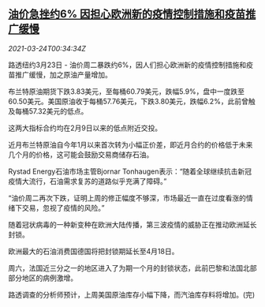 <!--1616547663000-->
[油价急挫约6% 因担心欧洲新的疫情控制措施和疫苗推广缓慢](https://cn.reuters.com/article/global-oil-0323-tues-idCNKBS2BG017)
------

<div><i>2021-03-24T00:34:34Z</i></div><p>路透纽约3月23日 - 油价周二暴跌约6%，因人们担心欧洲新的疫情控制措施和疫苗推广缓慢，加之原油产量增加。</p><p>布兰特原油期货下跌3.83美元，至每桶60.79美元，跌幅5.9%，盘中一度跌至60.50美元。美国原油收于每桶57.76美元，下跌3.80美元，跌幅6.2%，此前曾触及每桶57.32美元的低点。</p><p>这两大指标合约均在2月9日以来的低点附近交投。</p><p>近月布兰特原油自今年1月以来首次转为小幅正价差，即近月合约的价格低于未来几个月的价格，这可能会鼓励交易商储存石油。</p><p>Rystad Energy石油市场主管Bjornar Tonhaugen表示：“随着全球继续抗击新冠疫情大流行，石油需求复苏的道路似乎充满了障碍。”</p><p>“油价周二再次下跌，证明上周的修正幅度不够深，市场最近一直在过度看涨的情绪下交易，忽视了疫情的风险。”</p><p>随着冠状病毒的一种新变种在欧洲大陆传播，第三波疫情的威胁正在推动欧洲延长封锁。</p><p>欧洲最大的石油消费国德国将把封锁期延长至4月18日。</p><p>周六，法国近三分之一的地区进入了为期一个月的封锁状态，此前巴黎和法国北部部分地区的病例激增。</p><p>路透调查的分析师预计，上周美国原油库存小幅下降，而汽油库存料将增加。(完)</p>

